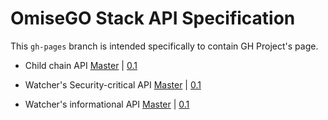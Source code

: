 # OmiseGO Stack API Specification

This `gh-pages` branch is intended specifically to contain GH Project's page.


* Child chain API
[Master](https://omisego.github.io/elixir-omg/docs-ui/?url=master/operator_api_swagger.json) | [0.1](https://omisego.github.io/elixir-omg/docs-ui/?url=0.1/operator_api_swagger.json)

* Watcher's Security-critical API
[Master](https://omisego.github.io/elixir-omg/docs-ui/?url=master/watcher_api_swagger.json) | [0.1](https://omisego.github.io/elixir-omg/docs-ui/?url=0.1/security_critical_api_specs.yaml)

* Watcher's informational API
[Master](https://omisego.github.io/elixir-omg/docs-ui/?url=master/informational_api_swagger.json) | [0.1](https://omisego.github.io/elixir-omg/docs-ui/?url=0.1/informational_api_specs.yaml)
